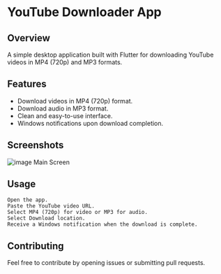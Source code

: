 # YouTube Downloader App
## Overview
A simple desktop application built with Flutter for downloading YouTube videos in MP4 (720p) and MP3 formats.
## Features
  -  Download videos in MP4 (720p) format.
  -  Download audio in MP3 format.
  -  Clean and easy-to-use interface.
  -  Windows notifications upon download completion. 
## Screenshots
![image](https://github.com/Youssf-Mohamed/downloader-with-flutter/assets/139072909/88922239-a08a-4252-a61c-7f261a73b002)
Main Screen
## Usage
    Open the app.
    Paste the YouTube video URL.
    Select MP4 (720p) for video or MP3 for audio.
    Select Download location.
    Receive a Windows notification when the download is complete.
## Contributing
Feel free to contribute by opening issues or submitting pull requests.
